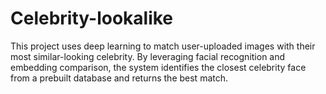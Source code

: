 # Celebrity-lookalike
This project uses deep learning to match user-uploaded images with their most similar-looking celebrity. By leveraging facial recognition and embedding comparison, the system identifies the closest celebrity face from a prebuilt database and returns the best match.
